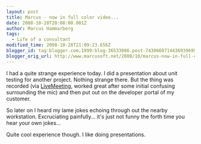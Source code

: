 ```yaml
---
layout: post
title: Marcus - now in full color video...
date: 2008-10-28T20:08:00.001Z
author: Marcus Hammarberg
tags:
  - Life of a consultant
modified_time: 2008-10-28T21:09:23.656Z
blogger_id: tag:blogger.com,1999:blog-36533086.post-7430660714436939699
blogger_orig_url: http://www.marcusoft.net/2008/10/marcus-now-in-full-color-video.html
---
```



I had a quite strange experience today. I did a presentation about unit
testing for another project. Nothing strange there. But the thing was
recorded (via [LiveMeeting](http://office.microsoft.com/livemeeting),
worked great after some initial confusing surrounding the mic) and then
put out on the developer portal of my customer.

So later on I heard my lame jokes echoing through out the nearby
workstation. Excruciating painfully... it's just not funny the forth
time you hear your own jokes...

Quite cool experience though. I like doing presentations.
